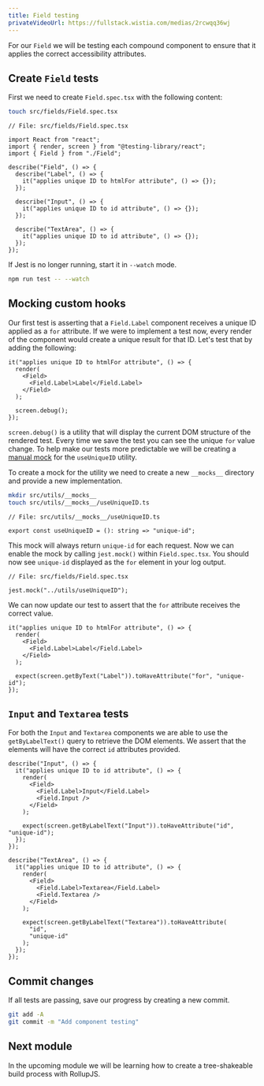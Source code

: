 ```yaml
---
title: Field testing
privateVideoUrl: https://fullstack.wistia.com/medias/2rcwqq36wj
---
```


For our `Field` we will be testing each compound component to ensure that it applies the correct accessibility attributes.

## Create `Field` tests

First we need to create `Field.spec.tsx` with the following content:

```bash
touch src/fields/Field.spec.tsx
```

```tsx
// File: src/fields/Field.spec.tsx

import React from "react";
import { render, screen } from "@testing-library/react";
import { Field } from "./Field";

describe("Field", () => {
  describe("Label", () => {
    it("applies unique ID to htmlFor attribute", () => {});
  });

  describe("Input", () => {
    it("applies unique ID to id attribute", () => {});
  });

  describe("TextArea", () => {
    it("applies unique ID to id attribute", () => {});
  });
});
```

If Jest is no longer running, start it in `--watch` mode.

```bash
npm run test -- --watch
```

## Mocking custom hooks

Our first test is asserting that a `Field.Label` component receives a unique ID applied as a `for` attribute. If we were to implement a test now, every render of the component would create a unique result for that ID. Let's test that by adding the following:

```tsx
it("applies unique ID to htmlFor attribute", () => {
  render(
    <Field>
      <Field.Label>Label</Field.Label>
    </Field>
  );

  screen.debug();
});
```

`screen.debug()` is a utility that will display the current DOM structure of the rendered test. Every time we save the test you can see the unique `for` value change. To help make our tests more predictable we will be creating a [manual mock](https://jestjs.io/docs/manual-mocks) for the `useUniqueID` utility.

To create a mock for the utility we need to create a new `__mocks__` directory and provide a new implementation.

```bash
mkdir src/utils/__mocks__
touch src/utils/__mocks__/useUniqueID.ts
```

```tsx
// File: src/utils/__mocks__/useUniqueID.ts

export const useUniqueID = (): string => "unique-id";
```

This mock will always return `unique-id` for each request. Now we can enable the mock by calling `jest.mock()` within `Field.spec.tsx`. You should now see `unique-id` displayed as the `for` element in your log output.

```tsx
// File: src/fields/Field.spec.tsx

jest.mock("../utils/useUniqueID");
```

We can now update our test to assert that the `for` attribute receives the correct value.

```tsx
it("applies unique ID to htmlFor attribute", () => {
  render(
    <Field>
      <Field.Label>Label</Field.Label>
    </Field>
  );

  expect(screen.getByText("Label")).toHaveAttribute("for", "unique-id");
});
```

## `Input` and `Textarea` tests

For both the `Input` and `Textarea` components we are able to use the `getByLabelText()` query to retrieve the DOM elements. We assert that the elements will have the correct `id` attributes provided.

```tsx
describe("Input", () => {
  it("applies unique ID to id attribute", () => {
    render(
      <Field>
        <Field.Label>Input</Field.Label>
        <Field.Input />
      </Field>
    );

    expect(screen.getByLabelText("Input")).toHaveAttribute("id", "unique-id");
  });
});

describe("TextArea", () => {
  it("applies unique ID to id attribute", () => {
    render(
      <Field>
        <Field.Label>Textarea</Field.Label>
        <Field.Textarea />
      </Field>
    );

    expect(screen.getByLabelText("Textarea")).toHaveAttribute(
      "id",
      "unique-id"
    );
  });
});
```

## Commit changes

If all tests are passing, save our progress by creating a new commit.

```bash
git add -A
git commit -m "Add component testing"
```

## Next module

In the upcoming module we will be learning how to create a tree-shakeable build process with RollupJS.
